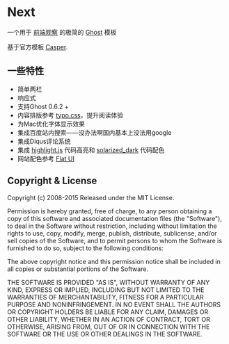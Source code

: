 # Next

一个用于 [前端观察](http://www.qianduan.net) 的极简的 [Ghost](https://ghost.org) 模板

基于官方模板 [Casper](https://github.com/TryGhost/Casper/).



## 一些特性

- 简单两栏
- 响应式
- 支持Ghost 0.6.2 +
- 内容排版参考 [typo.css](http://typo.sofi.sh)，提升阅读体验
- 为Mac优化字体显示效果
- 集成百度站内搜索——没办法啊国内基本上没法用google
- 集成Diqus评论系统
- 集成 [highlight.js](https://highlightjs.org/) 代码高亮和 [solarized_dark](http://ethanschoonover.com/solarized) 代码配色
- 网站配色参考 [Flat UI](http://designmodo.github.io/Flat-UI/)


## Copyright & License

Copyright (c) 2008-2015 Released under the MIT License.

Permission is hereby granted, free of charge, to any person obtaining a copy of this software and associated documentation files (the "Software"), to deal in the Software without restriction, including without limitation the rights to use, copy, modify, merge, publish, distribute, sublicense, and/or sell copies of the Software, and to permit persons to whom the Software is furnished to do so, subject to the following conditions:

The above copyright notice and this permission notice shall be included in all copies or substantial portions of the Software.

THE SOFTWARE IS PROVIDED "AS IS", WITHOUT WARRANTY OF ANY KIND, EXPRESS OR IMPLIED, INCLUDING BUT NOT LIMITED TO THE WARRANTIES OF MERCHANTABILITY, FITNESS FOR A PARTICULAR PURPOSE AND
NONINFRINGEMENT. IN NO EVENT SHALL THE AUTHORS OR COPYRIGHT HOLDERS BE LIABLE FOR ANY CLAIM, DAMAGES OR OTHER LIABILITY, WHETHER IN AN ACTION OF CONTRACT, TORT OR OTHERWISE, ARISING FROM, OUT OF OR IN CONNECTION WITH THE SOFTWARE OR THE USE OR OTHER DEALINGS IN THE SOFTWARE.
